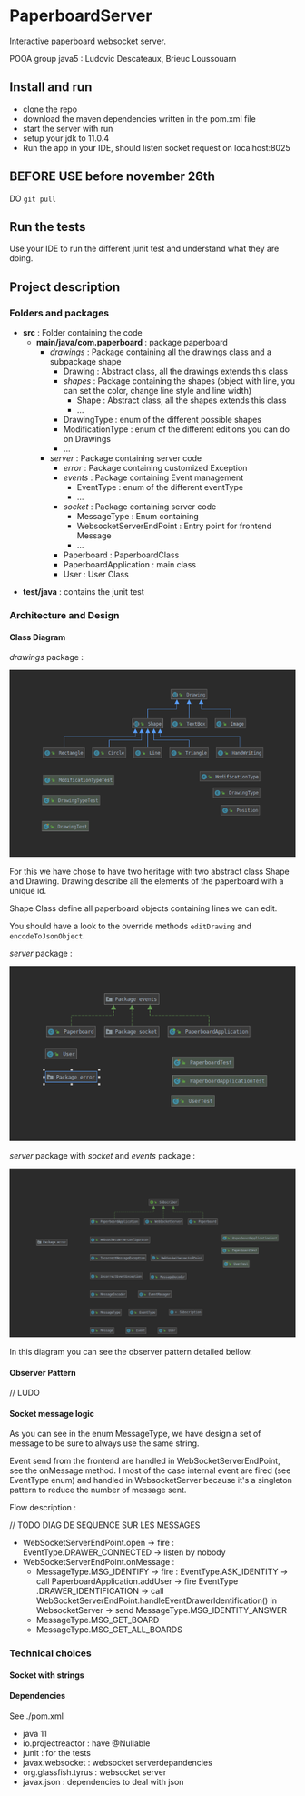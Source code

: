 # PaperboardServer
Interactive paperboard websocket server. 

POOA group java5 : Ludovic Descateaux, Brieuc Loussouarn

## Install and run
- clone the repo
- download the maven dependencies written in the pom.xml file
- start the server with run
- setup your jdk to 11.0.4
- Run the app in your IDE, should listen socket request on localhost:8025

## BEFORE USE before november 26th
DO `git pull`

## Run the tests
Use your IDE to run the different junit test and understand what they are doing.

## Project description

### Folders and packages 

* **src** : Folder containing the code
    * **main/java/com.paperboard** :  package paperboard
        * *drawings* : Package containing all the drawings class and a subpackage shape
            * Drawing : Abstract class, all the drawings extends this class
            * *shapes* : Package containing the shapes (object with line, you can set the color, change line style
             and line width)
                * Shape : Abstract class, all the shapes extends this class
                * ...
            * DrawingType : enum of the different possible shapes
            * ModificationType : enum of the different editions you can do on Drawings
            * ...
         * *server* : Package containing server code
            * *error* : Package containing customized Exception
            * *events* : Package containing Event management
                * EventType : enum of the different eventType
                * ...
            * *socket* : Package containing server code
                * MessageType : Enum containing 
                * WebsocketServerEndPoint : Entry point for frontend Message
                * ...
            * Paperboard : PaperboardClass
            * PaperboardApplication : main class
            * User : User Class
- **test/java** : contains the junit test
    
### Architecture and Design

#### Class Diagram

*drawings* package :

![Drawing package](./readme_assets/drawings_package.png)

For this we have chose to have two heritage with two abstract class Shape and Drawing. Drawing describe all the
 elements of the paperboard with a unique id.
 
Shape Class define all paperboard objects containing lines we can edit.

You should have a look to the override methods `editDrawing` and `encodeToJsonObject`.

*server* package :

![Drawing package](./readme_assets/server_package.png)

*server* package with *socket* and *events* package :

![Drawing package](./readme_assets/package_server_splitted.png)

In this diagram you can see the observer pattern detailed bellow.

#### Observer Pattern
// LUDO

#### Socket message logic

As you can see in the enum MessageType, we have design a set of message to be sure to always use the same string.

Event send from the frontend are handled in WebSocketServerEndPoint, see the onMessage method. I most of the case
internal event are fired (see EventType enum) and handled in WebsocketServer because it's a singleton pattern to
 reduce the number of message sent.
 

Flow description : 

// TODO DIAG DE SEQUENCE SUR LES MESSAGES

- WebSocketServerEndPoint.open -> fire : EventType.DRAWER_CONNECTED -> listen by nobody
- WebSocketServerEndPoint.onMessage :
    * MessageType.MSG_IDENTIFY -> fire : EventType.ASK_IDENTITY -> call PaperboardApplication.addUser -> fire EventType
    .DRAWER_IDENTIFICATION -> call WebSocketServerEndPoint.handleEventDrawerIdentification() in WebsocketServer -> send MessageType.MSG_IDENTITY_ANSWER
    * MessageType.MSG_GET_BOARD
    * MessageType.MSG_GET_ALL_BOARDS

### Technical choices


#### Socket with strings 

#### Dependencies
See ./pom.xml
- java 11
- io.projectreactor : have @Nullable
- junit : for the tests
- javax.websocket : websocket serverdepandencies
- org.glassfish.tyrus : websocket server
- javax.json : dependencies to deal with json

